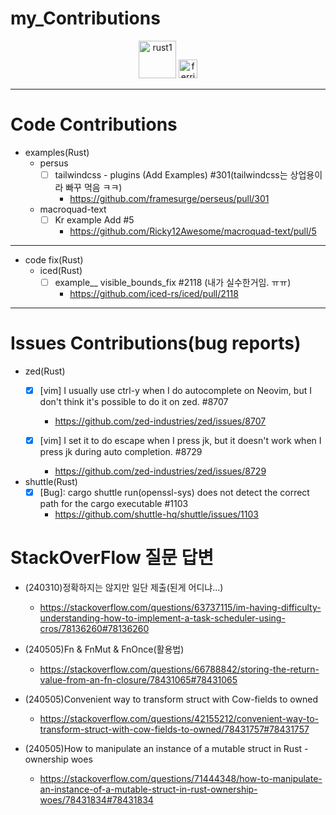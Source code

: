 # my_Contributions

<p align="center">
  <img alt="rust1" width=60px src="https://user-images.githubusercontent.com/67513038/213436632-820a1675-98d9-4626-979d-be63c60cdcb7.png" />
  <img alt="ferris" width=30px src="https://user-images.githubusercontent.com/67513038/213403213-1b1b3efc-ce53-4825-9dfc-e9bf2956a7f4.svg" />
</p>

<hr>

# Code Contributions
- examples(Rust)
  - persus
    - [ ] tailwindcss - plugins (Add Examples) #301(tailwindcss는 상업용이라 빠꾸 먹음 ㅋㅋ)
      - https://github.com/framesurge/perseus/pull/301


  - macroquad-text
    - [ ] Kr example Add #5
      - https://github.com/Ricky12Awesome/macroquad-text/pull/5

<hr>

- code fix(Rust)
  - iced(Rust)
    - [ ] example__ visible_bounds_fix #2118 (내가 실수한거임. ㅠㅠ)
      - https://github.com/iced-rs/iced/pull/2118  

<hr>

# Issues Contributions(bug reports)
- zed(Rust)
  - [x] [vim] I usually use ctrl-y when I do autocomplete on Neovim, but I don't think it's possible to do it on zed. #8707
    - https://github.com/zed-industries/zed/issues/8707
  
  - [x] [vim] I set it to do escape when I press jk, but it doesn't work when I press jk during auto completion. #8729
    - https://github.com/zed-industries/zed/issues/8729

- shuttle(Rust)
  - [x] [Bug]: cargo shuttle run(openssl-sys) does not detect the correct path for the cargo executable #1103 
    - https://github.com/shuttle-hq/shuttle/issues/1103


# StackOverFlow 질문 답변

- (240310)정확하지는 않지만 일단 제출(된게 어디냐...)
  - https://stackoverflow.com/questions/63737115/im-having-difficulty-understanding-how-to-implement-a-task-scheduler-using-cros/78136260#78136260

- (240505)Fn & FnMut & FnOnce(활용법)
  - https://stackoverflow.com/questions/66788842/storing-the-return-value-from-an-fn-closure/78431065#78431065

- (240505)Convenient way to transform struct with Cow-fields to owned
  - https://stackoverflow.com/questions/42155212/convenient-way-to-transform-struct-with-cow-fields-to-owned/78431757#78431757
 
- (240505)How to manipulate an instance of a mutable struct in Rust - ownership woes
  - https://stackoverflow.com/questions/71444348/how-to-manipulate-an-instance-of-a-mutable-struct-in-rust-ownership-woes/78431834#78431834
 
